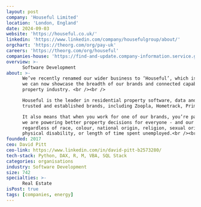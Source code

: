 ```yaml
---
layout: post
company: 'Houseful Limited'
location: 'London, England'
date: 2024-09-03
website: 'https://houseful.co.uk/'
linkedin: 'https://www.linkedin.com/company/housefulgroup/about/'
orgchart: 'https://theorg.com/org/pay-uk'
careers: 'https://theorg.com/org/houseful'
companies-house: 'https://find-and-update.company-information.service.gov.uk/company/11632420'
overview: >-
      Software Development
about: >-
      We’ve recently renamed our wider business to ‘Houseful’, which is why the name might be new to you. By doing so, 
      we can now showcase the breadth of our brands and connected capabilities that are driving progress in the 
      property industry. <br /><br />

      Houseful is the leader in residential property software, data and insight - owning and operating a family of 
      trusted and established brands, including Zoopla, Hometrack, Prime Location, Mojo, Alto and Calcasa.<br /><br />

      It also means that when you work for one of our brands, you’re part of something much bigger. At Houseful, 
      we are powering better property decisions for everyone - and our door is always open to new applicants, 
      regardless of race, colour, national origin, religion, sexual orientation, gender, gender identity, age, 
      physical disability, or length of time spent unemployed.<br /><br />
founded: 2017
ceo: David Pitt
ceo-link: https://www.linkedin.com/in/david-pitt-b2573280/
tech-stack: Python, DAX, R, M, VBA, SQL Stack
categories: organisations
industry: Software Development
size: 742
specialties: >-
      Real Estate
isPost: true
tags: [companies, energy]
---
```



